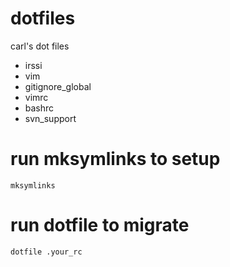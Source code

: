 dotfiles
========

carl's dot files

* irssi
* vim
* gitignore_global
* vimrc
* bashrc
* svn_support

run mksymlinks to setup
======
`mksymlinks`

run dotfile to migrate
=======
`dotfile .your_rc`
